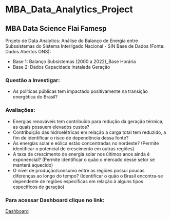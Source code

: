 # MBA_Data_Analytics_Project

## MBA Data Science Flai Famesp

Projeto de Data Analytics: Análise do Balanço de Energia entre Subssistemas do Sistema Interligado Nacional - SIN
Base de Dados (Fonte: Dados Abertos ONS):
- Base 1: Balanço Subsistemas (2000 a 2022)_Base Horária
- Base 2: Dados Capacidade Instalada Geração

### Questão a Investigar:
- As políticas públicas tem impactado positivamente na transição energética do Brasil?

### Avaliações:
- Energias renováveis tem contribuído para redução da geração térmica, as quais possuem elevados custos?
- Contribuição das hidroelétricas em relação a carga total tem reduzido, a fim de identificar o risco de dependência dessa fonte?
- As energias solar e eólica estão concentradas no nordeste? (Permite identificar o potencial de crescimento em outras regiões)
- A taxa de crescimento de energia solar nos últimos anos ainda é exponencial? (Permite identificar o quão o mercado desse setor se manterá aquecido)
- O nível de produção/consumo entre as regiões possui poucas diferenças ao longo do tempo? (Identificar o quão o Brasil encontra-se dependente de regiões específicas em relação à alguns tipos específicos de geração)

### Para acessar Dashboard clique no link:
[Dashboard](https://app.powerbi.com/view?r=eyJrIjoiYzEyNmQ0YTYtMzU5My00NTA4LWJlODUtN2FlNzBiMjQxNzJjIiwidCI6IjdlN2JkNDcwLTExMDQtNDNjZi05MzRkLWU4M2UxZDE5ZjJkYSJ9)

